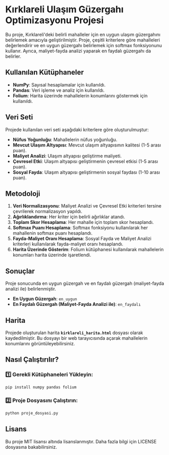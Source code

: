 # Kırklareli Ulaşım Güzergahı Optimizasyonu Projesi

Bu proje, Kırklareli'deki belirli mahalleler için en uygun ulaşım güzergahını belirlemek amacıyla geliştirilmiştir. Proje, çeşitli kriterlere göre mahalleleri değerlendirir ve en uygun güzergahı belirlemek için softmax fonksiyonunu kullanır. Ayrıca, maliyet-fayda analizi yaparak en faydalı güzergahı da belirler.

##  Kullanılan Kütüphaneler

- **NumPy**: Sayısal hesaplamalar için kullanıldı.
- **Pandas**: Veri işleme ve analiz için kullanıldı.
- **Folium**: Harita üzerinde mahallelerin konumlarını göstermek için kullanıldı.

##  Veri Seti

Projede kullanılan veri seti aşağıdaki kriterlere göre oluşturulmuştur:

- **Nüfus Yoğunluğu**: Mahallelerin nüfus yoğunluğu.
- **Mevcut Ulaşım Altyapısı**: Mevcut ulaşım altyapısının kalitesi (1-5 arası puan).
- **Maliyet Analizi**: Ulaşım altyapısı geliştirme maliyeti.
- **Çevresel Etki**: Ulaşım altyapısı geliştirmenin çevresel etkisi (1-5 arası puan).
- **Sosyal Fayda**: Ulaşım altyapısı geliştirmenin sosyal faydası (1-10 arası puan).

##  Metodoloji

1. **Veri Normalizasyonu**: Maliyet Analizi ve Çevresel Etki kriterleri tersine çevrilerek normalizasyon yapıldı.
2. **Ağırlıklandırma**: Her kriter için belirli ağırlıklar atandı.
3. **Toplam Skor Hesaplama**: Her mahalle için toplam skor hesaplandı.
4. **Softmax Puanı Hesaplama**: Softmax fonksiyonu kullanılarak her mahallenin softmax puanı hesaplandı.
5. **Fayda-Maliyet Oranı Hesaplama**: Sosyal Fayda ve Maliyet Analizi kriterleri kullanılarak fayda-maliyet oranı hesaplandı.
6. **Harita Üzerinde Gösterim**: Folium kütüphanesi kullanılarak mahallelerin konumları harita üzerinde işaretlendi.

##  Sonuçlar

Proje sonucunda en uygun güzergah ve en faydalı güzergah (maliyet-fayda analizi ile) belirlenmiştir.

- **En Uygun Güzergah**: `en_uygun`
- **En Faydalı Güzergah (Maliyet-Fayda Analizi ile)**: `en_faydalı`

##  Harita

Projede oluşturulan harita **`kirklareli_harita.html`** dosyası olarak kaydedilmiştir. Bu dosyayı bir web tarayıcısında açarak mahallelerin konumlarını görüntüleyebilirsiniz.

##  Nasıl Çalıştırılır?

### 1️⃣ Gerekli Kütüphaneleri Yükleyin:

```bash
pip install numpy pandas folium
```
### 2️⃣ Proje Dosyasını Çalıştırın:
```bash
python proje_dosyasi.py
```
## Lisans
Bu proje MIT lisansı altında lisanslanmıştır. Daha fazla bilgi için LICENSE dosyasına bakabilirsiniz.




